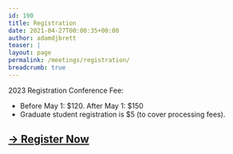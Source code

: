 ```yaml
---
id: 190
title: Registration
date: 2021-04-27T00:00:35+00:00
author: adamdjbrett
teaser: |
layout: page
permalink: /meetings/registration/
breadcrumb: true
---
```

2023 Registration Conference Fee:  
- Before May 1: $120.  After May 1: $150
- Graduate student registration is $5 (to cover processing fees).

## [→ Register Now](https://www.memberplanet.com/events/nabpr/nabprmaymeeting2023)